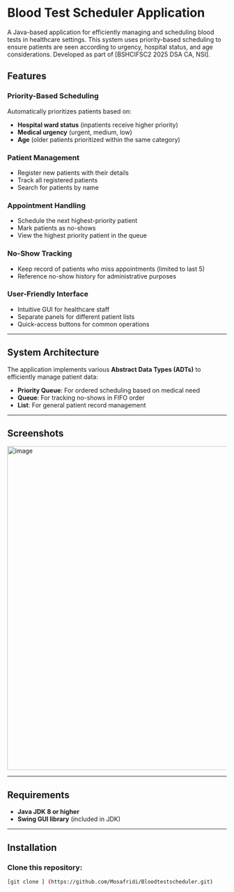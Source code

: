 # Blood Test Scheduler Application

A Java-based application for efficiently managing and scheduling blood tests in healthcare settings. This system uses priority-based scheduling to ensure patients are seen according to urgency, hospital status, and age considerations.
Developed as part of [BSHCIFSC2 2025 DSA CA, NSI].
## Features

### Priority-Based Scheduling
Automatically prioritizes patients based on:
- **Hospital ward status** (inpatients receive higher priority)
- **Medical urgency** (urgent, medium, low)
- **Age** (older patients prioritized within the same category)

### Patient Management
- Register new patients with their details
- Track all registered patients
- Search for patients by name

### Appointment Handling
- Schedule the next highest-priority patient
- Mark patients as no-shows
- View the highest priority patient in the queue

### No-Show Tracking
- Keep record of patients who miss appointments (limited to last 5)
- Reference no-show history for administrative purposes

### User-Friendly Interface
- Intuitive GUI for healthcare staff
- Separate panels for different patient lists
- Quick-access buttons for common operations

---

## System Architecture

The application implements various **Abstract Data Types (ADTs)** to efficiently manage patient data:

- **Priority Queue**: For ordered scheduling based on medical need
- **Queue**: For tracking no-shows in FIFO order
- **List**: For general patient record management

---

## Screenshots
<img width="744" alt="image" src="https://github.com/user-attachments/assets/ff7094e6-54fa-4ea1-84ea-b7c44e1b949e" />


---

## Requirements

- **Java JDK 8 or higher**
- **Swing GUI library** (included in JDK)

---

## Installation

### Clone this repository:
```sh
[git clone ] (https://github.com/Mosafridi/Bloodtestscheduler.git)

